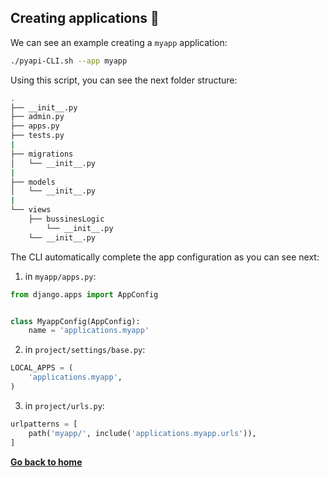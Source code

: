 ## Creating applications 📱

We can see an example creating a ```myapp``` application:
```Bash
./pyapi-CLI.sh --app myapp
```
Using this script, you can see the next folder structure:
```Bash
.
├── __init__.py
├── admin.py
├── apps.py
├── tests.py
|
├── migrations
│   └── __init__.py
|
├── models
│   └── __init__.py
|
└── views
    ├── bussinesLogic
        └── __init__.py
    └── __init__.py

```
The CLI automatically complete the app configuration as you can see next:
1. in ```myapp/apps.py```:
```Python
from django.apps import AppConfig


class MyappConfig(AppConfig):
    name = 'applications.myapp'
```

2. in ```project/settings/base.py```:
```Python
LOCAL_APPS = (
    'applications.myapp',
)
```

3. in ```project/urls.py```:
```Python
urlpatterns = [
    path('myapp/', include('applications.myapp.urls')),
]
```

[**Go back to home**](https://github.com/PonchoCeniceros/PyAPI)

